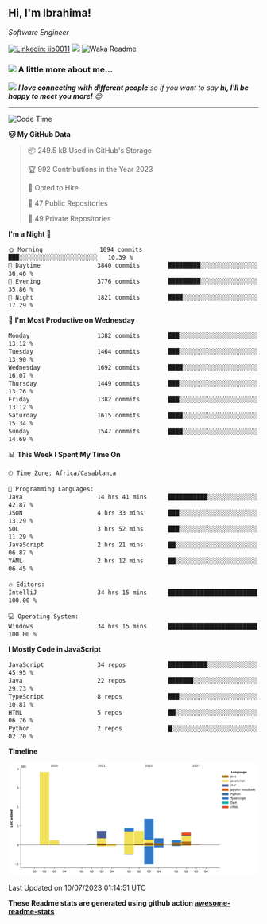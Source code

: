 <h2>Hi, I'm Ibrahima! </h2>
<p><em>Software Engineer 
</em></p>


[![Linkedin: iib0011](https://img.shields.io/badge/-iib0011-blue?style=flat-square&logo=Linkedin&logoColor=white&link=https://www.linkedin.com/in/iib0011/)](https://www.linkedin.com/in/iib0011/)
![](https://visitor-badge.glitch.me/badge?page_id=iib0011)
![Waka Readme](https://github.com/iib0011/iib0011/workflows/Waka%20Readme/badge.svg)


### <img src="https://media.giphy.com/media/VgCDAzcKvsR6OM0uWg/giphy.gif" width="50"> A little more about me...  


<img src="https://media.giphy.com/media/LnQjpWaON8nhr21vNW/giphy.gif" width="60"> <em><b>I love connecting with different people</b> so if you want to say <b>hi, I'll be happy to meet you more!</b> 😊</em>

---
<!--START_SECTION:waka-->
![Code Time](http://img.shields.io/badge/Code%20Time-2%2C316%20hrs%2026%20mins-blue)

**🐱 My GitHub Data** 

> 📦 249.5 kB Used in GitHub's Storage 
 > 
> 🏆 992 Contributions in the Year 2023
 > 
> 💼 Opted to Hire
 > 
> 📜 47 Public Repositories 
 > 
> 🔑 49 Private Repositories 
 > 
**I'm a Night 🦉** 

```text
🌞 Morning                1094 commits        ███░░░░░░░░░░░░░░░░░░░░░░   10.39 % 
🌆 Daytime                3840 commits        █████████░░░░░░░░░░░░░░░░   36.46 % 
🌃 Evening                3776 commits        █████████░░░░░░░░░░░░░░░░   35.86 % 
🌙 Night                  1821 commits        ████░░░░░░░░░░░░░░░░░░░░░   17.29 % 
```
📅 **I'm Most Productive on Wednesday** 

```text
Monday                   1382 commits        ███░░░░░░░░░░░░░░░░░░░░░░   13.12 % 
Tuesday                  1464 commits        ███░░░░░░░░░░░░░░░░░░░░░░   13.90 % 
Wednesday                1692 commits        ████░░░░░░░░░░░░░░░░░░░░░   16.07 % 
Thursday                 1449 commits        ███░░░░░░░░░░░░░░░░░░░░░░   13.76 % 
Friday                   1382 commits        ███░░░░░░░░░░░░░░░░░░░░░░   13.12 % 
Saturday                 1615 commits        ████░░░░░░░░░░░░░░░░░░░░░   15.34 % 
Sunday                   1547 commits        ████░░░░░░░░░░░░░░░░░░░░░   14.69 % 
```


📊 **This Week I Spent My Time On** 

```text
🕑︎ Time Zone: Africa/Casablanca

💬 Programming Languages: 
Java                     14 hrs 41 mins      ███████████░░░░░░░░░░░░░░   42.87 % 
JSON                     4 hrs 33 mins       ███░░░░░░░░░░░░░░░░░░░░░░   13.29 % 
SQL                      3 hrs 52 mins       ███░░░░░░░░░░░░░░░░░░░░░░   11.29 % 
JavaScript               2 hrs 21 mins       ██░░░░░░░░░░░░░░░░░░░░░░░   06.87 % 
YAML                     2 hrs 12 mins       ██░░░░░░░░░░░░░░░░░░░░░░░   06.45 % 

🔥 Editors: 
IntelliJ                 34 hrs 15 mins      █████████████████████████   100.00 % 

💻 Operating System: 
Windows                  34 hrs 15 mins      █████████████████████████   100.00 % 
```

**I Mostly Code in JavaScript** 

```text
JavaScript               34 repos            ███████████░░░░░░░░░░░░░░   45.95 % 
Java                     22 repos            ███████░░░░░░░░░░░░░░░░░░   29.73 % 
TypeScript               8 repos             ███░░░░░░░░░░░░░░░░░░░░░░   10.81 % 
HTML                     5 repos             ██░░░░░░░░░░░░░░░░░░░░░░░   06.76 % 
Python                   2 repos             █░░░░░░░░░░░░░░░░░░░░░░░░   02.70 % 
```



**Timeline**

![Lines of Code chart](https://raw.githubusercontent.com/iib0011/iib0011/master/assets/bar_graph.png)


 Last Updated on 10/07/2023 01:14:51 UTC
<!--END_SECTION:waka-->

**These Readme stats are generated using github action [awesome-readme-stats](https://github.com/iib0011/waka-readme-stats)**
